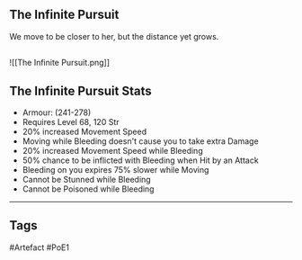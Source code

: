 ## The Infinite Pursuit
We move to be closer to her, but the distance yet grows.
##
![[The Infinite Pursuit.png]]
## The Infinite Pursuit Stats
- Armour: (241-278)
- Requires Level 68, 120 Str
- 20% increased Movement Speed
- Moving while Bleeding doesn't cause you to take extra Damage
- 20% increased Movement Speed while Bleeding
- 50% chance to be inflicted with Bleeding when Hit by an Attack
- Bleeding on you expires 75% slower while Moving
- Cannot be Stunned while Bleeding
- Cannot be Poisoned while Bleeding


---
## Tags
#Artefact
#PoE1